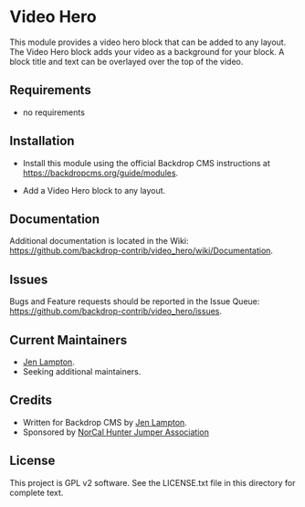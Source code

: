 Video Hero
==========

This module provides a video hero block that can be added to any layout. The
Video Hero block adds your video as a background for your block. A block title
and text can be overlayed over the top of the video.


Requirements
------------

* no requirements

Installation
------------

- Install this module using the official Backdrop CMS instructions at
  https://backdropcms.org/guide/modules.

- Add a Video Hero block to any layout.

Documentation
-------------

Additional documentation is located in the Wiki:
https://github.com/backdrop-contrib/video_hero/wiki/Documentation.

Issues
------

Bugs and Feature requests should be reported in the Issue Queue:
https://github.com/backdrop-contrib/video_hero/issues.

Current Maintainers
-------------------

- [Jen Lampton](https://github.com/jenlampton).
- Seeking additional maintainers.

Credits
-------

- Written for Backdrop CMS by [Jen Lampton](https://github.com/jenlampton).
- Sponsored by [NorCal Hunter Jumper Association](https://www.norcalhunterjumpers.com)

License
-------

This project is GPL v2 software.
See the LICENSE.txt file in this directory for complete text.

